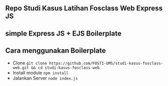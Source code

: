 ## Repo Studi Kasus Latihan Fosclass Web Express JS

## simple Express JS + EJS Boilerplate

## Cara menggunakan Boilerplate
- Clone `git clone https://github.com/FOSTI-UMS/studi-kasus-fosclass-web.git && cd studi-kasus-fosclass-web`
- Install module `npm install`
- Jalankan Server `node index.js`


